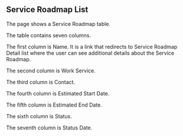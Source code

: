 ## Service Roadmap List


The page shows a Service Roadmap table.

The table contains seven columns.

The first column is Name. It is a link that redirects to Service Roadmap Detail list where the user can see additional details about the Service Roadmap.

The second column is Work Service.

The third column is Contact.

The fourth column is Estimated Start Date.

The fifth column is Estimated End Date.

The sixth column is Status.

The seventh column is Status Date.